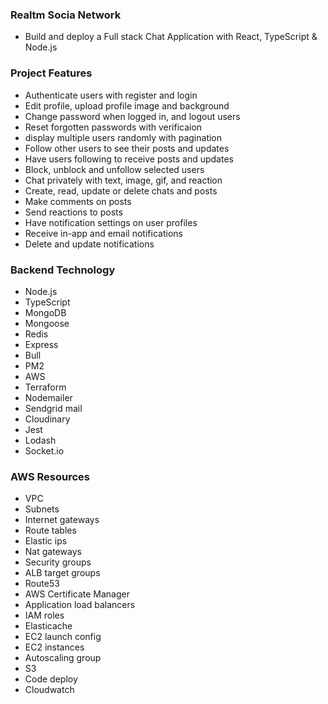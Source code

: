 ### Realtm Socia Network
- Build and deploy a Full stack Chat Application with React, TypeScript & Node.js

### Project Features
- Authenticate users with register and login
- Edit profile, upload profile image and background
- Change password when logged in, and logout users
- Reset forgotten passwords with verificaion
- display multiple users randomly with pagination
- Follow other users to see their posts and updates
- Have users following to receive posts and updates
- Block, unblock and unfollow selected users
- Chat privately with text, image, gif, and reaction
- Create, read, update or delete chats and posts
- Make comments on posts
- Send reactions to posts
- Have notification settings on user profiles
- Receive in-app and email notifications
- Delete and update notifications

### Backend Technology
- Node.js
- TypeScript
- MongoDB
- Mongoose
- Redis
- Express
- Bull
- PM2
- AWS
- Terraform
- Nodemailer
- Sendgrid mail
- Cloudinary
- Jest
- Lodash
- Socket.io

### AWS Resources
- VPC
- Subnets
- Internet gateways
- Route tables
- Elastic ips
- Nat gateways
- Security groups
- ALB target groups
- Route53
- AWS Certificate Manager
- Application load balancers
- IAM roles
- Elasticache
- EC2 launch config
- EC2 instances
- Autoscaling group
- S3
- Code deploy
- Cloudwatch